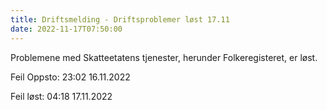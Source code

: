 ```yaml
---
title: Driftsmelding - Driftsproblemer løst 17.11
date: 2022-11-17T07:50:00
---
```

Problemene med Skatteetatens tjenester, herunder Folkeregisteret, er løst.

Feil Oppsto: 23:02 16.11.2022

Feil løst: 04:18 17.11.2022
